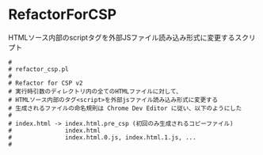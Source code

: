 RefactorForCSP
==============

HTMLソース内部のscriptタグを外部JSファイル読み込み形式に変更するスクリプト

```
#
# refactor_csp.pl
#
# Refactor for CSP v2
# 実行時引数のディレクトリ内の全てのHTMLファイルに対して、
# HTMLソース内部のタグ<script>を外部jsファイル読み込み形式に変更する 
# 生成されるファイルの命名規則は Chrome Dev Editor に従い、以下のようにした
# 
# index.html -> index.html.pre_csp (初回のみ生成されるコピーファイル)
#               index.html
#               index.html.0.js, index.html.1.js, ...
#
```
